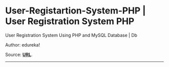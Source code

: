 # User-Registartion-System-PHP | User Registration System PHP 

User Registration System Using PHP and MySQL Database | Db 

Author: edureka!

Source: **[URL](https://www.youtube.com/watch?v=qjwc8ScTHnY)**.

---